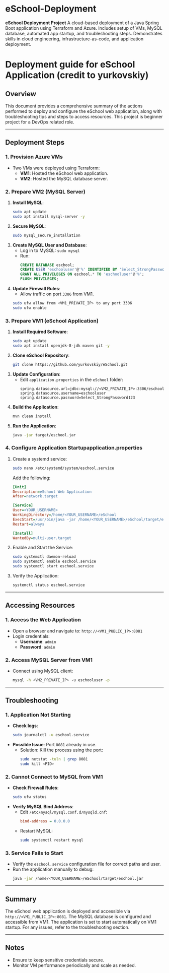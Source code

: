 # eSchool-Deployment
**eSchool Deployment Project**   A cloud-based deployment of a Java Spring Boot application using Terraform and Azure. Includes setup of VMs, MySQL database, automated app startup, and troubleshooting steps. Demonstrates skills in cloud engineering, infrastructure-as-code, and application deployment.

# Deployment guide for eSchool Application (credit to yurkovskiy)

## Overview

This document provides a comprehensive summary of the actions performed to deploy and configure the eSchool web application, along with troubleshooting tips and steps to access resources. 
This project is beginner project for a DevOps related role.

---

## Deployment Steps

### 1. **Provision Azure VMs**

- Two VMs were deployed using Terraform:
  - **VM1**: Hosted the eSchool web application.
  - **VM2**: Hosted the MySQL database server.

### 2. **Prepare VM2 (MySQL Server)**

1. **Install MySQL**:
   ```bash
   sudo apt update
   sudo apt install mysql-server -y
   ```
2. **Secure MySQL**:
   ```bash
   sudo mysql_secure_installation
   ```
3. **Create MySQL User and Database**:
   - Log in to MySQL: `sudo mysql`
   - Run:
     ```sql
     CREATE DATABASE eschool;
     CREATE USER 'eschooluser'@'%' IDENTIFIED BY 'Select_StrongPassword123';
     GRANT ALL PRIVILEGES ON eschool.* TO 'eschooluser'@'%';
     FLUSH PRIVILEGES;
     ```
4. **Update Firewall Rules**:
   - Allow traffic on port `3306` from VM1.
   ```bash
   sudo ufw allow from <VM1_PRIVATE_IP> to any port 3306
   sudo ufw enable
   ```

### 3. **Prepare VM1 (eSchool Application)**

1. **Install Required Software**:
   ```bash
   sudo apt update
   sudo apt install openjdk-8-jdk maven git -y
   ```
2. **Clone eSchool Repository**:
   ```bash
   git clone https://github.com/yurkovskiy/eSchool.git
   ```
3. **Update Configuration**:
   - Edit `application.properties` in the `eSchool` folder:
     ```properties
     spring.datasource.url=jdbc:mysql://<VM2_PRIVATE_IP>:3306/eschool
     spring.datasource.username=eschooluser
     spring.datasource.password=Select_StrongPassword123
     ```
4. **Build the Application**:
   ```bash
   mvn clean install
   ```
5. **Run the Application**:
   ```bash
   java -jar target/eschool.jar
   ```

### 4. **Configure Application Startupapplication.properties**

1. Create a systemd service:
   ```bash
   sudo nano /etc/systemd/system/eschool.service
   ```
   Add the following:
   ```ini
   [Unit]
   Description=eSchool Web Application
   After=network.target

   [Service]
   User=<YOUR_USERNAME>
   WorkingDirectory=/home/<YOUR_USERNAME>/eSchool
   ExecStart=/usr/bin/java -jar /home/<YOUR_USERNAME>/eSchool/target/eschool.jar
   Restart=always

   [Install]
   WantedBy=multi-user.target
   ```
2. Enable and Start the Service:
   ```bash
   sudo systemctl daemon-reload
   sudo systemctl enable eschool.service
   sudo systemctl start eschool.service
   ```
3. Verify the Application:
   ```bash
   systemctl status eschool.service
   ```

---

## Accessing Resources

### 1. **Access the Web Application**

- Open a browser and navigate to: `http://<VM1_PUBLIC_IP>:8081`
- Login credentials:
  - **Username**: `admin`
  - **Password**: `admin`

### 2. **Access MySQL Server from VM1**

- Connect using MySQL client:
  ```bash
  mysql -h <VM2_PRIVATE_IP> -u eschooluser -p
  ```

---

## Troubleshooting

### 1. **Application Not Starting**

- **Check logs**:
  ```bash
  sudo journalctl -u eschool.service
  ```
- **Possible Issue**: Port `8081` already in use.
  - Solution: Kill the process using the port:
    ```bash
    sudo netstat -tuln | grep 8081
    sudo kill <PID>
    ```

### 2. **Cannot Connect to MySQL from VM1**

- **Check Firewall Rules**:
  ```bash
  sudo ufw status
  ```
- **Verify MySQL Bind Address**:
  - Edit `/etc/mysql/mysql.conf.d/mysqld.cnf`:
    ```ini
    bind-address = 0.0.0.0
    ```
  - Restart MySQL:
    ```bash
    sudo systemctl restart mysql
    ```

### 3. **Service Fails to Start**

- Verify the `eschool.service` configuration file for correct paths and user.
- Run the application manually to debug:
  ```bash
  java -jar /home/<YOUR_USERNAME>/eSchool/target/eschool.jar
  ```

---

## Summary

The eSchool web application is deployed and accessible via `http://<VM1_PUBLIC_IP>:8081`. The MySQL database is configured and accessible from VM1. The application is set to start automatically on VM1 startup. For any issues, refer to the troubleshooting section.

---

## Notes

- Ensure to keep sensitive credentials secure.
- Monitor VM performance periodically and scale as needed.

